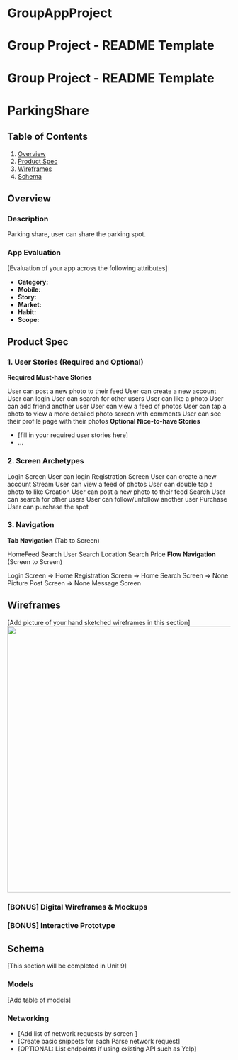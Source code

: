# GroupAppProject
Group Project - README Template
===
Group Project - README Template
===

# ParkingShare

## Table of Contents
1. [Overview](#Overview)
1. [Product Spec](#Product-Spec)
1. [Wireframes](#Wireframes)
2. [Schema](#Schema)

## Overview
### Description
Parking share, user can share the parking spot.

### App Evaluation
[Evaluation of your app across the following attributes]
- **Category:** 
- **Mobile:**
- **Story:**
- **Market:**
- **Habit:**
- **Scope:**

## Product Spec

### 1. User Stories (Required and Optional)

**Required Must-have Stories**

User can post a new photo to their feed
User can create a new account
User can login
User can search for other users
User can like a photo
User can add friend another user
User can view a feed of photos
User can tap a photo to view a more detailed photo screen with comments
User can see their profile page with their photos
**Optional Nice-to-have Stories**

* [fill in your required user stories here]
* ...

### 2. Screen Archetypes


Login Screen
User can login
Registration Screen
User can create a new account
Stream
User can view a feed of photos
User can double tap a photo to like
Creation
User can post a new photo to their feed
Search
User can search for other users
User can follow/unfollow another user
Purchase
User can purchase the spot

### 3. Navigation

**Tab Navigation** (Tab to Screen)

HomeFeed
Search User
Search Location
Search Price
**Flow Navigation** (Screen to Screen)

Login Screen
=> Home
Registration Screen
=> Home
Search Screen
=> None
Picture Post Screen 
=> None
Message Screen
## Wireframes
[Add picture of your hand sketched wireframes in this section]
<img src="YOUR_WIREFRAME_IMAGE_URL" width=600>

### [BONUS] Digital Wireframes & Mockups

### [BONUS] Interactive Prototype

## Schema 
[This section will be completed in Unit 9]
### Models
[Add table of models]
### Networking
- [Add list of network requests by screen ]
- [Create basic snippets for each Parse network request]
- [OPTIONAL: List endpoints if using existing API such as Yelp]
